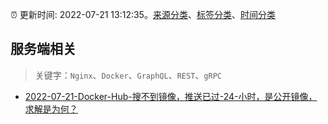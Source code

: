 :alarm_clock: 更新时间: 2022-07-21 13:12:35。[来源分类](../README.md)、[标签分类](../TAGS.md)、[时间分类](../TIMELINE.md)

## 服务端相关


> 关键字：`Nginx`、`Docker`、`GraphQL`、`REST`、`gRPC`



- [2022-07-21-Docker-Hub-搜不到镜像，推送已过-24-小时，是公开镜像，求解是为何？](https://www.v2ex.com/t/867813) 